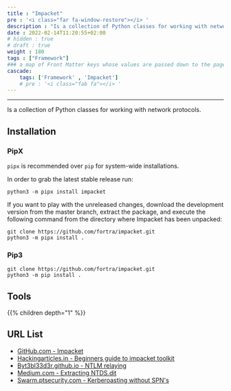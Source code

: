 ```yaml
---
title : "Impacket"
pre : '<i class="far fa-window-restore"></i> '
description : "Is a collection of Python classes for working with network protocols."
date : 2022-02-14T11:20:55+02:00
# hidden : true
# draft : true
weight : 180
tags : ["Framework"]
### a map of Front Matter keys whose values are passed down to the page's descendants unless overwritten by self or a closer ancestor's cascade. 
cascade:
    tags: ['Framework' , 'Impacket']
    # pre : '<i class="fab fa"></i> '
---
```


---

Is a collection of Python classes for working with network protocols.

## Installation

### PipX

`pipx` is recommended over `pip` for system-wide installations.

In order to grab the latest stable release run:

```plain
python3 -m pipx install impacket
```

If you want to play with the unreleased changes, download the development version from the master branch, extract the package, and execute the following command from the directory where Impacket has been unpacked:

```plain
git clone https://github.com/fortra/impacket.git
python3 -m pipx install .
```

### Pip3

```plain
git clone https://github.com/fortra/impacket.git
python3 -m pip install .
```

## Tools

{{% children depth="1" %}}

## URL List

- [GitHub.com - Impacket](https://github.com/fortra/impacket)
- [Hackingarticles.in - Beginners guide to impacket toolkit](https://www.hackingarticles.in/beginners-guide-to-impacket-tool-kit-part-1/)
- [Byt3bl33d3r.github.io - NTLM relaying](https://byt3bl33d3r.github.io/practical-guide-to-ntlm-relaying-in-2017-aka-getting-a-foothold-in-under-5-minutes.html)
- [Medium.com - Extracting NTDS.dit](https://medium.com/@bondo.mike/extracting-and-cracking-ntds-dit-2b266214f277)
- [Swarm.ptsecurity.com - Kerberoasting without SPN's](https://swarm.ptsecurity.com/kerberoasting-without-spns/)

